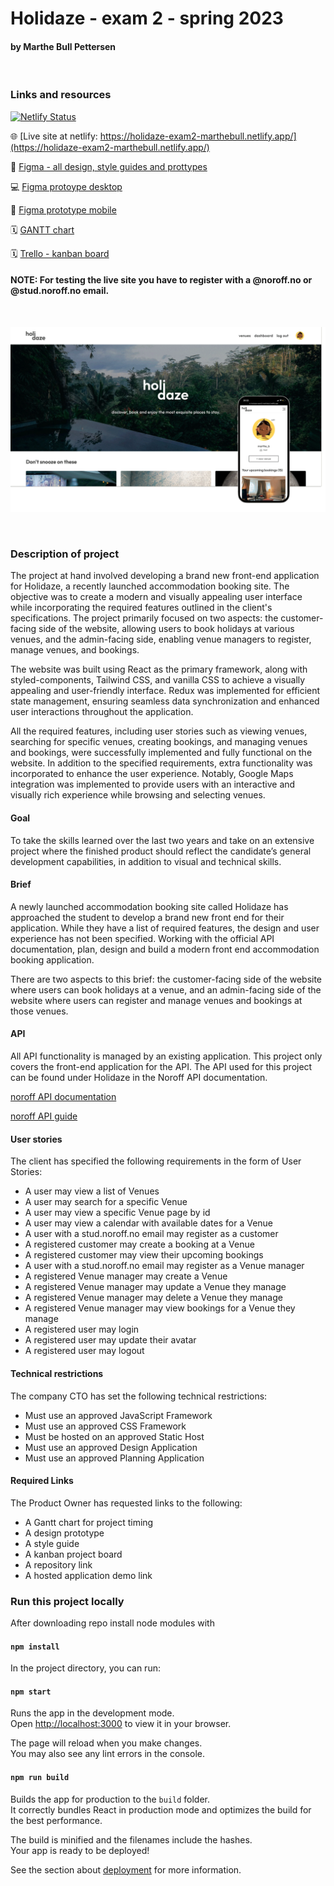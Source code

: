 # Holidaze - exam 2 - spring 2023
#### by Marthe Bull Pettersen
<br />

### Links and resources

[![Netlify Status](https://api.netlify.com/api/v1/badges/664fdbcf-26ab-41d9-aad5-654d1f22daca/deploy-status)](https://app.netlify.com/sites/holidaze-exam2-marthebull/deploys)


🌐 [Live site at netlify: https://holidaze-exam2-marthebull.netlify.app/](https://holidaze-exam2-marthebull.netlify.app/)

🎨 [Figma - all design, style guides and prottypes ](https://www.figma.com/file/Ni3F6q6WPG0vyp5yeZKXgS/Holidaze?type=design&node-id=105-9944&t=1n8x341Ph2Ro5c59-0)

💻 [Figma protoype desktop](https://www.figma.com/proto/Ni3F6q6WPG0vyp5yeZKXgS/Holidaze?type=design&node-id=27-222&scaling=min-zoom&page-id=23%3A328&starting-point-node-id=27%3A222)

📱 [Figma prototype mobile](https://www.figma.com/proto/Ni3F6q6WPG0vyp5yeZKXgS/Holidaze?type=design&node-id=88-6426&scaling=scale-down&page-id=64%3A2283&starting-point-node-id=88%3A6426)

🗓️ [GANTT chart](https://www.figma.com/file/Ni3F6q6WPG0vyp5yeZKXgS/Holidaze?type=design&node-id=150-15470&t=1n8x341Ph2Ro5c59-0)

🗓️ [Trello - kanban board](https://trello.com/b/ntRkCA5a/eksamen-2)

#### NOTE: For testing the live site you have to register with a @noroff.no or @stud.noroff.no email.
<br />

![Site preview](https://github.com/marthebull/exam-2/blob/main/public/images/holidaze-display.png?raw=true)

<br />

### Description of project

The project at hand involved developing a brand new front-end application for Holidaze, a recently launched accommodation booking site. The objective was to create a modern and visually appealing user interface while incorporating the required features outlined in the client's specifications. The project primarily focused on two aspects: the customer-facing side of the website, allowing users to book holidays at various venues, and the admin-facing side, enabling venue managers to register, manage venues, and bookings.

The website was built using React as the primary framework, along with styled-components, Tailwind CSS, and vanilla CSS to achieve a visually appealing and user-friendly interface. Redux was implemented for efficient state management, ensuring seamless data synchronization and enhanced user interactions throughout the application.

All the required features, including user stories such as viewing venues, searching for specific venues, creating bookings, and managing venues and bookings, were successfully implemented and fully functional on the website. In addition to the specified requirements, extra functionality was incorporated to enhance the user experience. Notably, Google Maps integration was implemented to provide users with an interactive and visually rich experience while browsing and selecting venues.


#### Goal

To take the skills learned over the last two years and take on an extensive project where the finished product should reflect the candidate’s general development capabilities, in addition to visual and technical skills.


#### Brief

A newly launched accommodation booking site called Holidaze has approached the student to develop a brand new front end for their application. While they have a list of required features, the design and user experience has not been specified. Working with the official API documentation, plan, design and build a modern front end accommodation booking application.

There are two aspects to this brief: the customer-facing side of the website where users can book holidays at a venue, and an admin-facing side of the website where users can register and manage venues and bookings at those venues.

#### API 

All API functionality is managed by an existing application. This project only covers the front-end application for the API.
The API used for this project can be found under Holidaze in the Noroff API documentation.

[noroff API documentation](https://nf-api.onrender.com/docs/static/index.html#/)

[noroff API guide](https://docs.noroff.dev/)


#### User stories

The client has specified the following requirements in the form of User Stories:

- A user may view a list of Venues
- A user may search for a specific Venue
- A user may view a specific Venue page by id
- A user may view a calendar with available dates for a Venue
- A user with a stud.noroff.no email may register as a customer
- A registered customer may create a booking at a Venue
- A registered customer may view their upcoming bookings
- A user with a stud.noroff.no email may register as a Venue manager
- A registered Venue manager may create a Venue
- A registered Venue manager may update a Venue they manage
- A registered Venue manager may delete a Venue they manage
- A registered Venue manager may view bookings for a Venue they manage
- A registered user may login
- A registered user may update their avatar
- A registered user may logout

#### Technical restrictions

The company CTO has set the following technical restrictions:

- Must use an approved JavaScript Framework
- Must use an approved CSS Framework
- Must be hosted on an approved Static Host
- Must use an approved Design Application
- Must use an approved Planning Application


#### Required Links

The Product Owner has requested links to the following:

- A Gantt chart for project timing
- A design prototype
- A style guide
- A kanban project board
- A repository link
- A hosted application demo link




### Run this project locally

After downloading repo install node modules with 

#### `npm install`

In the project directory, you can run:

#### `npm start`

Runs the app in the development mode.\
Open [http://localhost:3000](http://localhost:3000) to view it in your browser.

The page will reload when you make changes.\
You may also see any lint errors in the console.


#### `npm run build`

Builds the app for production to the `build` folder.\
It correctly bundles React in production mode and optimizes the build for the best performance.

The build is minified and the filenames include the hashes.\
Your app is ready to be deployed!

See the section about [deployment](https://facebook.github.io/create-react-app/docs/deployment) for more information.
